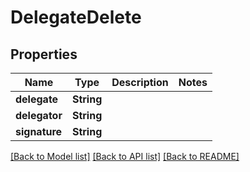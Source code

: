 # DelegateDelete

## Properties

Name | Type | Description | Notes
------------ | ------------- | ------------- | -------------
**delegate** | **String** |  | 
**delegator** | **String** |  | 
**signature** | **String** |  | 

[[Back to Model list]](../README.md#documentation-for-models) [[Back to API list]](../README.md#documentation-for-api-endpoints) [[Back to README]](../README.md)



